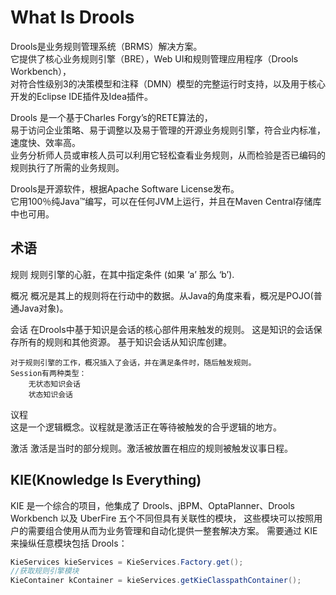 # What Is Drools

Drools是业务规则管理系统（BRMS）解决方案。  
它提供了核心业务规则引擎（BRE），Web UI和规则管理应用程序（Drools Workbench），  
对符合性级别3的决策模型和注释（DMN）模型的完整运行时支持，以及用于核心开发的Eclipse IDE插件及Idea插件。  

Drools 是一个基于Charles Forgy’s的RETE算法的，  
易于访问企业策略、易于调整以及易于管理的开源业务规则引擎，符合业内标准，速度快、效率高。   
业务分析师人员或审核人员可以利用它轻松查看业务规则，从而检验是否已编码的规则执行了所需的业务规则。

Drools是开源软件，根据Apache Software License发布。  
它用100％纯Java™编写，可以在任何JVM上运行，并且在Maven Central存储库中也可用。  

## 术语

规则
规则引擎的心脏，在其中指定条件 (如果 ‘a’ 那么 ‘b’).

概况
概况是其上的规则将在行动中的数据。从Java的角度来看，概况是POJO(普通Java对象)。

会话
    在Drools中基于知识是会话的核心部件用来触发的规则。 
    这是知识的会话保存所有的规则和其他资源。
    基于知识会话从知识库创建。

    对于规则引擎的工作，概况插入了会话，并在满足条件时，随后触发规则。
    Session有两种类型：
        无状态知识会话
        状态知识会话
议程    
这是一个逻辑概念。议程就是激活正在等待被触发的合乎逻辑的地方。

激活
激活是当时的部分规则。激活被放置在相应的规则被触发议事日程。

## KIE(Knowledge Is Everything)

KIE 是一个综合的项目，他集成了 Drools、jBPM、OptaPlanner、Drools Workbench 
以及 UberFire 五个不同但具有关联性的模块，
这些模块可以按照用户的需要组合使用从而为业务管理和自动化提供一整套解决方案。
需要通过 KIE 来操纵任意模块包括 Drools：

```java
KieServices kieServices = KieServices.Factory.get();
//获取规则引擎模块
KieContainer kContainer = kieServices.getKieClasspathContainer();
```
